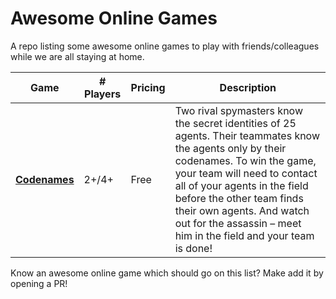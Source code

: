 # Awesome Online Games
A repo listing some awesome online games to play with friends/colleagues while we are all staying at home.


| Game | # Players |Pricing | Description |
|------|-----------|--------|-------------|
|[**Codenames**](https://codenames.game/) | 2+/4+ |  Free | Two rival spymasters know the secret identities of 25 agents. Their teammates know the agents only by their codenames. To win the game, your team will need to contact all of your agents in the field before the other team finds their own agents. And watch out for the assassin – meet him in the field and your team is done! |

Know an awesome online game which should go on this list? Make add it by opening a PR!
